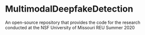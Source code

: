 # MultimodalDeepfakeDetection
An open-source repository that provides the code for the research conducted at the NSF University of Missouri REU Summer 2020
